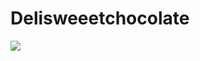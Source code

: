 # Delisweeetchocolate
![](https://cdn.discordapp.com/attachments/604403312829136907/978009134538571786/logo.png)
